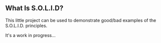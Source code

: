 What Is S.O.L.I.D?
--
This little project can be used to demonstrate good/bad examples of the S.O.L.I.D. principles.

It's a work in progress...

